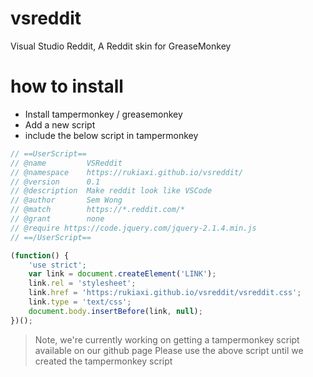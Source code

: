 # vsreddit
Visual Studio Reddit, A Reddit skin for GreaseMonkey

# how to install
- Install tampermonkey / greasemonkey
- Add a new script
- include the below script in tampermonkey
```javascript
// ==UserScript==
// @name         VSReddit
// @namespace    https://rukiaxi.github.io/vsreddit/
// @version      0.1
// @description  Make reddit look like VSCode
// @author       Sem Wong
// @match        https://*.reddit.com/*
// @grant        none
// @require https://code.jquery.com/jquery-2.1.4.min.js
// ==/UserScript==

(function() {
    'use strict';
    var link = document.createElement('LINK');
    link.rel = 'stylesheet';
    link.href = 'https:/rukiaxi.github.io/vsreddit/vsreddit.css';
    link.type = 'text/css';
    document.body.insertBefore(link, null);
})();
```

> Note, we're currently working on getting a tampermonkey script available on our github page
> Please use the above script until we created the tampermonkey script